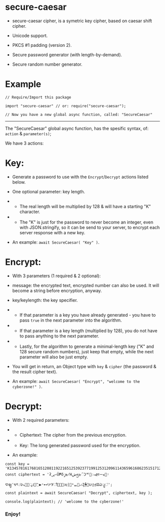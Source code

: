 
# secure-caesar

* secure-caesar cipher, is a symetric key cipher, based on caesar shift cipher.

* Unicode support.

* PKCS #1 padding (version 2).

* Secure password generator (with length-by-demand).

* Secure random number generator.

# Example

```
// Require/Import this package

import "secure-caesar" // or: require("secure-caesar");

// Now you have a new global async function, called: "SecureCaesar"
```

---

The "SecureCaesar" global async function, has the spesific syntax, of: `action` & `parameter(s)`;

We have 3 actions:

# Key:

* Generate a password to use with the `Encrypt`/`Decrypt` actions listed below.

* One optional parameter: key length.

* * The real length will be multiplied by 128 & will have a starting "K" character.

* * The "K" is just for the password to never become an integer, even with JSON.stringify, so it can be send to your server, to encrypt each server response with a new key.

* An example: `await SecureCaesar( "Key" )`.

# Encrypt:

* With 3 parameters (1 required & 2 optional):

* message: the encrypted text, encrypted number can also be used. It will become a string before encryption, anyway.

* key/keylength: the key specifier.

* * If that parameter is a key you have already generated - you have to pass `true` in the next parameter into the algorithm.

* * If that parameter is a key length (multiplied by 128), you do not have to pass anything to the next parameter.

* * Lastly, for the algorithm to generate a minimal-length key ("K" and 128 secure random numbers), just keep that empty, while the next parameter will also be just empty.

* You will get in return, an Object type with `key` & `cipher` (the password & the result cipher text).

* An example: `await SecureCaesar( "Encrypt", "welcome to the cyberzone!" )`.

# Decrypt:

* With 2 required parameters:

* * Ciphertext: The cipher from the previous encryption.

* * Key: The long generated password used for the encryption.

* An example:

```
const key = 'K13457816176816512081192216512539237719912531209611436596168623515171223121411401253216641971240220315958113130112224255112213920';
const ciphertext = 'ʡࢯ–Ȗ₱ὄ༘⋭Ηڞ၅৮ିƆᅂ᛾ᯫᎈཿᅲەᲉ᠄ࠏဈ٬↯རːƲ↘᩼᫉ॄࡋ๾߰▶⁼⊷ᵟፖУീ⃍ࢆ୚ᩋ|⃉ᶤᇞ᝶୷Ȥ╇⑑ᑘ࿄≾ᙡఎျਂ';
const plaintext = await SecureCaesar( "Decrypt", ciphertext, key );

console.log(plaintext); // 'welcome to the cyberzone!'

```

### Enjoy!
